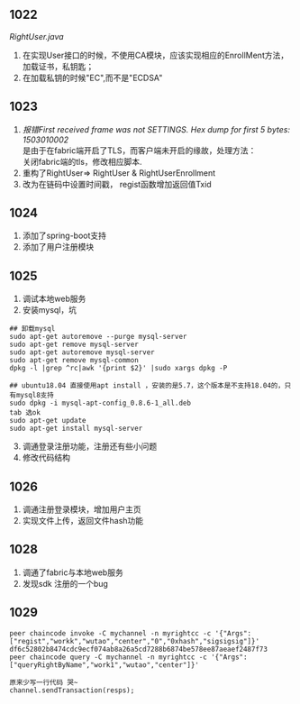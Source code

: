 ## 1022
*RightUser.java*  
1. 在实现User接口的时候，不使用CA模块，应该实现相应的EnrollMent方法，加载证书，私钥匙；  
2. 在加载私钥的时候"EC",而不是"ECDSA"

## 1023
1. *报错First received frame was not SETTINGS. Hex dump for first 5 bytes: 1503010002*  
是由于在fabric端开启了TLS，而客户端未开启的缘故，处理方法：  
    关闭fabric端的tls，修改相应脚本.  
2. 重构了RightUser=> RightUser & RightUserEnrollment
3. 改为在链码中设置时间戳， regist函数增加返回值Txid

## 1024
1. 添加了spring-boot支持
2. 添加了用户注册模块

## 1025
1. 调试本地web服务
2. 安装mysql，坑
```
## 卸载mysql
sudo apt-get autoremove --purge mysql-server
sudo apt-get remove mysql-server
sudo apt-get autoremove mysql-server
sudo apt-get remove mysql-common 
dpkg -l |grep ^rc|awk '{print $2}' |sudo xargs dpkg -P

## ubuntu18.04 直接使用apt install ，安装的是5.7，这个版本是不支持18.04的，只有mysql8支持
sudo dpkg -i mysql-apt-config_0.8.6-1_all.deb
tab 选ok
sudo apt-get update
sudo apt-get install mysql-server 
```
3. 调通登录注册功能，注册还有些小问题
4. 修改代码结构

## 1026
1. 调通注册登录模块，增加用户主页
2. 实现文件上传，返回文件hash功能

## 1028
1. 调通了fabric与本地web服务
2. 发现sdk 注册的一个bug

## 1029
```
peer chaincode invoke -C mychannel -n myrightcc -c '{"Args":["regist","workk","wutao","center","0","0xhash","sigsigsig"]}'
df6c52802b8474cdc9ecf074ab8a26a5cd7288b6874be578ee87aeaef2487f73
peer chaincode query -C mychannel -n myrightcc -c '{"Args":["queryRightByName","work1","wutao","center"]}'

原来少写一行代码 哭~
channel.sendTransaction(resps);
```